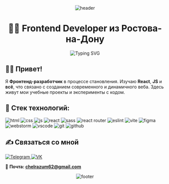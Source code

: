 <div align="center">
  <img src="https://capsule-render.vercel.app/api?type=waving&height=230&color=0:6400eb,100:b900ff&text=Uspenskiy%20Vitaliy&fontSize=40&animation=fadeIn&fontColor=FFFF&fontAlignY=52&rotate=0&descAlign=50&reversal=false&textBg=false" alt="header">
  <h1>👨‍💻 Frontend Developer из Ростова-на-Дону</h1>
  <img src="https://readme-typing-svg.demolab.com?font=Fira+Code&weight=500&duration=3000&pause=1500&color=CB2BFFFF&width=203&lines=~%24+npm+i+react+js+" alt="Typing SVG" />
</div>

## ✋🏻 Привет! 

Я **Фронтенд-разработчик** в процессе становления. Изучаю **React**, **JS** и **всё**, что связано с созданием современного и динамичного веба. Здесь живут мои учебные проекты и эксперименты с кодом.

## 🚀 Стек технологий:
<div>
  <img src="https://img.shields.io/badge/html5-%23E34F26.svg?style=for-the-badge&logo=html5&logoColor=white" alt="html">
  <img src="https://img.shields.io/badge/css3-%231572B6.svg?style=for-the-badge&logo=css3&logoColor=white" alt="css" />
  <img src="https://img.shields.io/badge/javascript-%23323330.svg?style=for-the-badge&logo=javascript&logoColor=%23F7DF1E" alt="js" />
  <img src="https://img.shields.io/badge/react-%2320232a.svg?style=for-the-badge&logo=react&logoColor=%2361DAFB" alt="react" />
  <img src="https://img.shields.io/badge/SASS-hotpink.svg?style=for-the-badge&logo=SASS&logoColor=white" alt="sass" />
  <img src="https://img.shields.io/badge/React_Router-CA4245?style=for-the-badge&logo=react-router&logoColor=whitee" alt="react router" />
  <img src="https://img.shields.io/badge/ESLint-4B3263?style=for-the-badge&logo=eslint&logoColor=white" alt="eslint" />
  <img src="https://img.shields.io/badge/vite-%23646CFF.svg?style=for-the-badge&logo=vite&logoColor=white" alt="vite" />
  <img src="https://img.shields.io/badge/figma-%23F24E1E.svg?style=for-the-badge&logo=figma&logoColor=white" alt="figma" />
  <img src="https://img.shields.io/badge/webstorm-143?style=for-the-badge&logo=webstorm&logoColor=white&color=black" alt="webstorm" />
  <img src="https://img.shields.io/badge/Visual%20Studio%20Code-0078d7.svg?style=for-the-badge&logo=visual-studio-code&logoColor=white" alt="vscode" />
  <img src="https://img.shields.io/badge/git-%23F05033.svg?style=for-the-badge&logo=git&logoColor=white" alt="git" />
  <img src="https://img.shields.io/badge/github-%23121011.svg?style=for-the-badge&logo=github&logoColor=white" alt="github" />
</div>

## ✍️ Связаться со мной
<a href="https://t.me/svcsvcsvcsvc">
  <img src="https://img.shields.io/badge/Telegram-2CA5E0?style=for-the-badge&logo=telegram&logoColor=white" alt="Telegram"/>
</a>
<a href="https://vk.com/svcsvcsvcsvc">
  <img src="https://img.shields.io/badge/VK-0077FF?style=for-the-badge&logo=vk&logoColor=white" alt="VK"/>
</a>

📧 **Почта: chelrazum62@gmail.com**

<div align="center">
  <img src="https://capsule-render.vercel.app/api?type=waving&height=150&color=0:6400eb,100:b900ff&fontSize=40&animation=fadeIn&fontColor=FFFF&fontAlignY=52&rotate=0&descAlign=50&reversal=false&textBg=false&section=footer" alt="footer">
</div>
